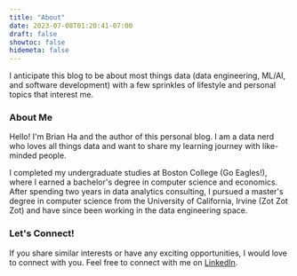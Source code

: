 ```yaml
---
title: "About"
date: 2023-07-08T01:20:41-07:00
draft: false
showtoc: false
hidemeta: false
---
```


I anticipate this blog to be about most things data (data engineering, ML/AI, and software development) with a few sprinkles of lifestyle and personal topics that interest me.

### About Me

Hello! I'm Brian Ha and the author of this personal blog. I am a data nerd who loves all things data and want to share my learning journey with like-minded people.

I completed my undergraduate studies at Boston College (Go Eagles!), where I earned a bachelor's degree in computer science and economics. After spending two years in data analytics consulting, I pursued a master's degree in computer science from the University of California, Irvine (Zot Zot Zot) and have since been working in the data engineering space.

### Let's Connect!

If you share similar interests or have any exciting opportunities, I would love to connect with you. Feel free to connect with me on [LinkedIn](https://www.linkedin.com/in/brian-ha/).